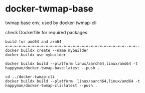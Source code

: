 # docker-twmap-base


twmap base env, used by docker-twmap-cli

check Dockerfile for required packages.

```
build for amd64 and arm64
=-=-=-=-=-=-=-=-=-=-=-=-=-=-=-=-=-=-=-=-=-=-=-=-=-=-=--=-=--
docker buildx create --name mybuilder
docker buildx use mybuilder

docker buildx build --platform linux/aarch64,linux/amd64 -t happyman/docker-twmap-base:latest --push .

cd ../docker-twmap-cli
docker buildx build --platform  linux/aarch64,linux/amd64 -t happyman/docker-twmap-cli:latest --push .
```

